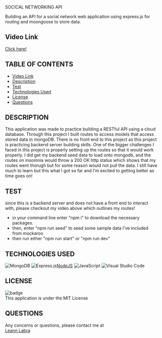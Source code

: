 SOCICAL NETWORKING API 

Building an API for a social network web application using express.js for routing and moongoose to store data.

## Video Link

[Click here!](https://drive.google.com/file/d/1v-MlW7T3wAC153Pg3BlU669ufmUTSok3/view?usp=share_link)

## TABLE OF CONTENTS

- [Video Link](#video-link)
- [Description](#description)
- [Test](#testing)
- [Technologies Used](#technologies-used)
- [License](#license)
- [Questions](#question)

## DESCRIPTION

This application was made to practice building a RESTful API using a cloud database. Through this project I built routes to access models that access stored data in mongoDB. There is no front end to this project as this project is practicing backend server building skills. One of the bigger challenges I faced in this project is properly setting up the routes so that it would work properly. I did get my backend seed data to load onto mongodb, and the routes on insomnia would throw a 200 OK http status which shows that my routes went thorugh but for some reason would not pull the data. I still have much to learn but this what I got so far and I'm excited to getting better as time goes on!

## TEST

since this is a backend server and does not have a front end to interact with, please checkout my video above which outlines my routes!

- in your command line enter "npm i" to download the necessary packages.
- then, enter "npm run seed" to seed some sample data I've included from mockaroo
- then run either "npm run start" or "npm run dev"

## TECHNOLOGIES USED

![MongoDB](https://img.shields.io/badge/MongoDB-%234ea94b.svg?style=for-the-badge&logo=mongodb&logoColor=white) ![Express.js](https://img.shields.io/badge/express.js-%23404d59.svg?style=for-the-badge&logo=express&logoColor=%2361DAFB)[NodeJS](https://img.shields.io/badge/node.js-6DA55F?style=for-the-badge&logo=node.js&logoColor=white)
![JavaScript](https://img.shields.io/badge/javascript-%23323330.svg?style=for-the-badge&logo=javascript&logoColor=%23F7DF1E)
![Visual Studio Code](https://img.shields.io/badge/Visual%20Studio%20Code-0078d7.svg?style=for-the-badge&logo=visual-studio-code&logoColor=white)

## LICENSE

![badge](https://img.shields.io/badge/license-MIT-brightgreen) <br/>
This application is under the MIT License

## QUESTIONS

Any concerns or questions, please contact me at
<br/>
[Leann Labra](https://github.com/leann-labra)<br/>
